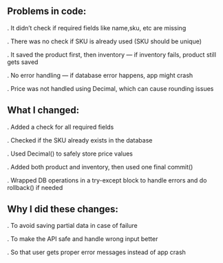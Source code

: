 ## Problems in code:

. It didn’t check if required fields like name,sku, etc are missing

. There was no check if SKU is already used (SKU should be unique)

. It saved the product first, then inventory — if inventory fails, product still gets saved

. No error handling — if database error happens, app might crash

. Price was not handled using Decimal, which can cause rounding issues

## What I changed:

. Added a check for all required fields

. Checked if the SKU already exists in the database

. Used Decimal() to safely store price values

. Added both product and inventory, then used one final commit()

. Wrapped DB operations in a try-except block to handle errors and do rollback() if needed

## Why I did these changes:

. To avoid saving partial data in case of failure

. To make the API safe and handle wrong input better

. So that user gets proper error messages instead of app crash

